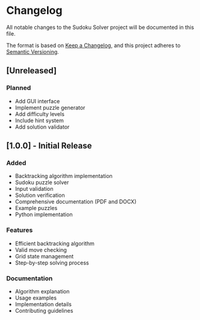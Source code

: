 # Changelog

All notable changes to the Sudoku Solver project will be documented in this file.

The format is based on [Keep a Changelog](https://keepachangelog.com/en/1.0.0/),
and this project adheres to [Semantic Versioning](https://semver.org/spec/v2.0.0.html).

## [Unreleased]

### Planned
- Add GUI interface
- Implement puzzle generator
- Add difficulty levels
- Include hint system
- Add solution validator

## [1.0.0] - Initial Release

### Added
- Backtracking algorithm implementation
- Sudoku puzzle solver
- Input validation
- Solution verification
- Comprehensive documentation (PDF and DOCX)
- Example puzzles
- Python implementation

### Features
- Efficient backtracking algorithm
- Valid move checking
- Grid state management
- Step-by-step solving process

### Documentation
- Algorithm explanation
- Usage examples
- Implementation details
- Contributing guidelines
